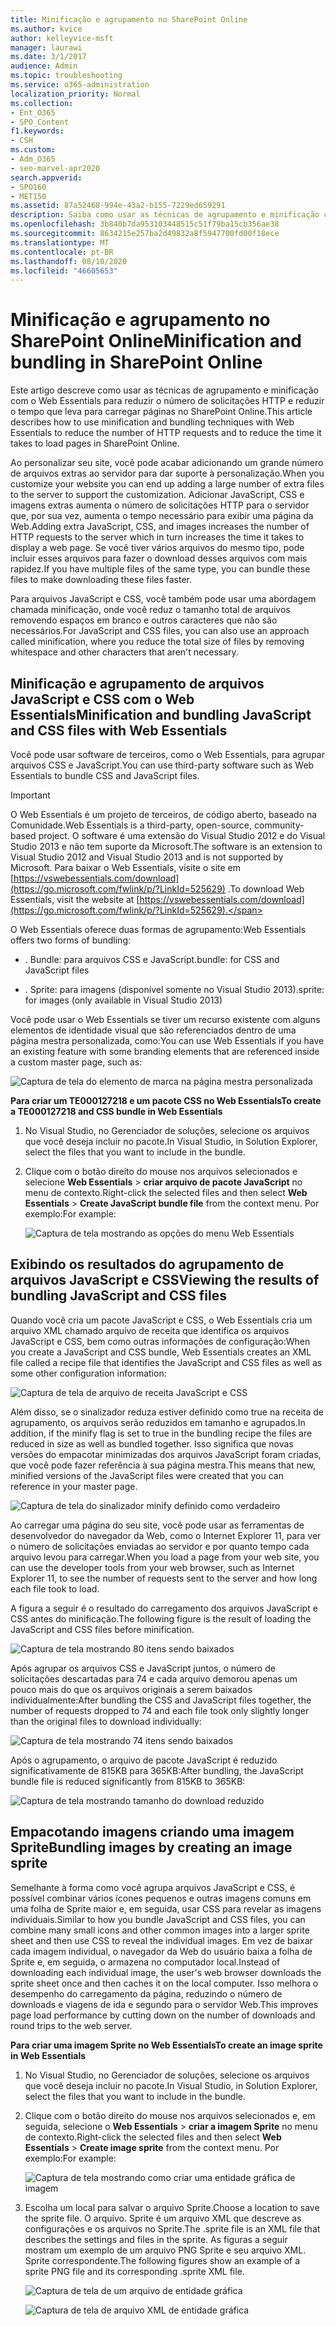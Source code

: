 ```yaml
---
title: Minificação e agrupamento no SharePoint Online
ms.author: kvice
author: kelleyvice-msft
manager: laurawi
ms.date: 3/1/2017
audience: Admin
ms.topic: troubleshooting
ms.service: o365-administration
localization_priority: Normal
ms.collection:
- Ent_O365
- SPO_Content
f1.keywords:
- CSH
ms.custom:
- Adm_O365
- seo-marvel-apr2020
search.appverid:
- SPO160
- MET150
ms.assetid: 87a52468-994e-43a2-b155-7229ed659291
description: Saiba como usar as técnicas de agrupamento e minificação com o Web Essentials para reduzir as solicitações HTTP e o tempo necessário para carregar páginas no SharePoint Online.
ms.openlocfilehash: 3b840b7da953103448515c51f79ba15cb356ae38
ms.sourcegitcommit: 8634215e257ba2d49832a8f5947700fd00f18ece
ms.translationtype: MT
ms.contentlocale: pt-BR
ms.lasthandoff: 08/10/2020
ms.locfileid: "46605653"
---
```

# <a name="minification-and-bundling-in-sharepoint-online"></a><span data-ttu-id="d82a5-103">Minificação e agrupamento no SharePoint Online</span><span class="sxs-lookup"><span data-stu-id="d82a5-103">Minification and bundling in SharePoint Online</span></span>

<span data-ttu-id="d82a5-104">Este artigo descreve como usar as técnicas de agrupamento e minificação com o Web Essentials para reduzir o número de solicitações HTTP e reduzir o tempo que leva para carregar páginas no SharePoint Online.</span><span class="sxs-lookup"><span data-stu-id="d82a5-104">This article describes how to use minification and bundling techniques with Web Essentials to reduce the number of HTTP requests and to reduce the time it takes to load pages in SharePoint Online.</span></span>
  
<span data-ttu-id="d82a5-105">Ao personalizar seu site, você pode acabar adicionando um grande número de arquivos extras ao servidor para dar suporte à personalização.</span><span class="sxs-lookup"><span data-stu-id="d82a5-105">When you customize your website you can end up adding a large number of extra files to the server to support the customization.</span></span> <span data-ttu-id="d82a5-106">Adicionar JavaScript, CSS e imagens extras aumenta o número de solicitações HTTP para o servidor que, por sua vez, aumenta o tempo necessário para exibir uma página da Web.</span><span class="sxs-lookup"><span data-stu-id="d82a5-106">Adding extra JavaScript, CSS, and images increases the number of HTTP requests to the server which in turn increases the time it takes to display a web page.</span></span> <span data-ttu-id="d82a5-107">Se você tiver vários arquivos do mesmo tipo, pode incluir esses arquivos para fazer o download desses arquivos com mais rapidez.</span><span class="sxs-lookup"><span data-stu-id="d82a5-107">If you have multiple files of the same type, you can bundle these files to make downloading these files faster.</span></span>
  
<span data-ttu-id="d82a5-108">Para arquivos JavaScript e CSS, você também pode usar uma abordagem chamada minificação, onde você reduz o tamanho total de arquivos removendo espaços em branco e outros caracteres que não são necessários.</span><span class="sxs-lookup"><span data-stu-id="d82a5-108">For JavaScript and CSS files, you can also use an approach called minification, where you reduce the total size of files by removing whitespace and other characters that aren't necessary.</span></span>
  
## <a name="minification-and-bundling-javascript-and-css-files-with-web-essentials"></a><span data-ttu-id="d82a5-109">Minificação e agrupamento de arquivos JavaScript e CSS com o Web Essentials</span><span class="sxs-lookup"><span data-stu-id="d82a5-109">Minification and bundling JavaScript and CSS files with Web Essentials</span></span>

<span data-ttu-id="d82a5-110">Você pode usar software de terceiros, como o Web Essentials, para agrupar arquivos CSS e JavaScript.</span><span class="sxs-lookup"><span data-stu-id="d82a5-110">You can use third-party software such as Web Essentials to bundle CSS and JavaScript files.</span></span>
  
> [!IMPORTANT]
> <span data-ttu-id="d82a5-111">O Web Essentials é um projeto de terceiros, de código aberto, baseado na Comunidade.</span><span class="sxs-lookup"><span data-stu-id="d82a5-111">Web Essentials is a third-party, open-source, community-based project.</span></span> <span data-ttu-id="d82a5-112">O software é uma extensão do Visual Studio 2012 e do Visual Studio 2013 e não tem suporte da Microsoft.</span><span class="sxs-lookup"><span data-stu-id="d82a5-112">The software is an extension to Visual Studio 2012 and Visual Studio 2013 and is not supported by Microsoft.</span></span> <span data-ttu-id="d82a5-113">Para baixar o Web Essentials, visite o site em [https://vswebessentials.com/download](https://go.microsoft.com/fwlink/p/?LinkId=525629) .</span><span class="sxs-lookup"><span data-stu-id="d82a5-113">To download Web Essentials, visit the website at [https://vswebessentials.com/download](https://go.microsoft.com/fwlink/p/?LinkId=525629).</span></span> 
  
<span data-ttu-id="d82a5-114">O Web Essentials oferece duas formas de agrupamento:</span><span class="sxs-lookup"><span data-stu-id="d82a5-114">Web Essentials offers two forms of bundling:</span></span>
  
- <span data-ttu-id="d82a5-115">. Bundle: para arquivos CSS e JavaScript</span><span class="sxs-lookup"><span data-stu-id="d82a5-115">.bundle: for CSS and JavaScript files</span></span>
    
- <span data-ttu-id="d82a5-116">. Sprite: para imagens (disponível somente no Visual Studio 2013)</span><span class="sxs-lookup"><span data-stu-id="d82a5-116">.sprite: for images (only available in Visual Studio 2013)</span></span>
    
<span data-ttu-id="d82a5-117">Você pode usar o Web Essentials se tiver um recurso existente com alguns elementos de identidade visual que são referenciados dentro de uma página mestra personalizada, como:</span><span class="sxs-lookup"><span data-stu-id="d82a5-117">You can use Web Essentials if you have an existing feature with some branding elements that are referenced inside a custom master page, such as:</span></span>
  
![Captura de tela do elemento de marca na página mestra personalizada](media/3a6eba36-973d-482b-8556-a9394b8ba19f.png)
  
 <span data-ttu-id="d82a5-119">**Para criar um TE000127218 e um pacote CSS no Web Essentials**</span><span class="sxs-lookup"><span data-stu-id="d82a5-119">**To create a TE000127218 and CSS bundle in Web Essentials**</span></span>
  
1. <span data-ttu-id="d82a5-120">No Visual Studio, no Gerenciador de soluções, selecione os arquivos que você deseja incluir no pacote.</span><span class="sxs-lookup"><span data-stu-id="d82a5-120">In Visual Studio, in Solution Explorer, select the files that you want to include in the bundle.</span></span>
    
2. <span data-ttu-id="d82a5-121">Clique com o botão direito do mouse nos arquivos selecionados e selecione **Web Essentials** \> **criar arquivo de pacote JavaScript** no menu de contexto.</span><span class="sxs-lookup"><span data-stu-id="d82a5-121">Right-click the selected files and then select **Web Essentials** \> **Create JavaScript bundle file** from the context menu.</span></span> <span data-ttu-id="d82a5-122">Por exemplo:</span><span class="sxs-lookup"><span data-stu-id="d82a5-122">For example:</span></span> 
    
    ![Captura de tela mostrando as opções do menu Web Essentials](media/41aac84c-4538-4f78-b454-46e651f868a3.png)
  
## <a name="viewing-the-results-of-bundling-javascript-and-css-files"></a><span data-ttu-id="d82a5-124">Exibindo os resultados do agrupamento de arquivos JavaScript e CSS</span><span class="sxs-lookup"><span data-stu-id="d82a5-124">Viewing the results of bundling JavaScript and CSS files</span></span>

<span data-ttu-id="d82a5-125">Quando você cria um pacote JavaScript e CSS, o Web Essentials cria um arquivo XML chamado arquivo de receita que identifica os arquivos JavaScript e CSS, bem como outras informações de configuração:</span><span class="sxs-lookup"><span data-stu-id="d82a5-125">When you create a JavaScript and CSS bundle, Web Essentials creates an XML file called a recipe file that identifies the JavaScript and CSS files as well as some other configuration information:</span></span> 
  
![Captura de tela de arquivo de receita JavaScript e CSS](media/7ba891f8-52d8-467b-a0f6-b062dd1137a4.png)
  
<span data-ttu-id="d82a5-127">Além disso, se o sinalizador reduza estiver definido como true na receita de agrupamento, os arquivos serão reduzidos em tamanho e agrupados.</span><span class="sxs-lookup"><span data-stu-id="d82a5-127">In addition, if the minify flag is set to true in the bundling recipe the files are reduced in size as well as bundled together.</span></span> <span data-ttu-id="d82a5-128">Isso significa que novas versões do empacotar minimizadas dos arquivos JavaScript foram criadas, que você pode fazer referência à sua página mestra.</span><span class="sxs-lookup"><span data-stu-id="d82a5-128">This means that new, minified versions of the JavaScript files were created that you can reference in your master page.</span></span>
  
![Captura de tela do sinalizador minify definido como verdadeiro](media/50523af2-6412-4117-ac3d-5bd26f6d562e.png)
  
<span data-ttu-id="d82a5-130">Ao carregar uma página do seu site, você pode usar as ferramentas de desenvolvedor do navegador da Web, como o Internet Explorer 11, para ver o número de solicitações enviadas ao servidor e por quanto tempo cada arquivo levou para carregar.</span><span class="sxs-lookup"><span data-stu-id="d82a5-130">When you load a page from your web site, you can use the developer tools from your web browser, such as Internet Explorer 11, to see the number of requests sent to the server and how long each file took to load.</span></span>
  
<span data-ttu-id="d82a5-131">A figura a seguir é o resultado do carregamento dos arquivos JavaScript e CSS antes do minificação.</span><span class="sxs-lookup"><span data-stu-id="d82a5-131">The following figure is the result of loading the JavaScript and CSS files before minification.</span></span>
  
![Captura de tela mostrando 80 itens sendo baixados](media/e2df3912-1923-46e6-8cf2-3015a31554e1.png)
  
<span data-ttu-id="d82a5-133">Após agrupar os arquivos CSS e JavaScript juntos, o número de solicitações descartadas para 74 e cada arquivo demorou apenas um pouco mais do que os arquivos originais a serem baixados individualmente:</span><span class="sxs-lookup"><span data-stu-id="d82a5-133">After bundling the CSS and JavaScript files together, the number of requests dropped to 74 and each file took only slightly longer than the original files to download individually:</span></span>
  
![Captura de tela mostrando 74 itens sendo baixados](media/686c4387-70e8-4a74-9d45-059f33a91184.png)
  
<span data-ttu-id="d82a5-135">Após o agrupamento, o arquivo de pacote JavaScript é reduzido significativamente de 815KB para 365KB:</span><span class="sxs-lookup"><span data-stu-id="d82a5-135">After bundling, the JavaScript bundle file is reduced significantly from 815KB to 365KB:</span></span>
  
![Captura de tela mostrando tamanho do download reduzido](media/5e7dbd98-faff-4f68-b320-108fb252e395.png)
  
## <a name="bundling-images-by-creating-an-image-sprite"></a><span data-ttu-id="d82a5-137">Empacotando imagens criando uma imagem Sprite</span><span class="sxs-lookup"><span data-stu-id="d82a5-137">Bundling images by creating an image sprite</span></span>

<span data-ttu-id="d82a5-138">Semelhante à forma como você agrupa arquivos JavaScript e CSS, é possível combinar vários ícones pequenos e outras imagens comuns em uma folha de Sprite maior e, em seguida, usar CSS para revelar as imagens individuais.</span><span class="sxs-lookup"><span data-stu-id="d82a5-138">Similar to how you bundle JavaScript and CSS files, you can combine many small icons and other common images into a larger sprite sheet and then use CSS to reveal the individual images.</span></span> <span data-ttu-id="d82a5-139">Em vez de baixar cada imagem individual, o navegador da Web do usuário baixa a folha de Sprite e, em seguida, o armazena no computador local.</span><span class="sxs-lookup"><span data-stu-id="d82a5-139">Instead of downloading each individual image, the user's web browser downloads the sprite sheet once and then caches it on the local computer.</span></span> <span data-ttu-id="d82a5-140">Isso melhora o desempenho do carregamento da página, reduzindo o número de downloads e viagens de ida e segundo para o servidor Web.</span><span class="sxs-lookup"><span data-stu-id="d82a5-140">This improves page load performance by cutting down on the number of downloads and round trips to the web server.</span></span>
  
 <span data-ttu-id="d82a5-141">**Para criar uma imagem Sprite no Web Essentials**</span><span class="sxs-lookup"><span data-stu-id="d82a5-141">**To create an image sprite in Web Essentials**</span></span>
  
1. <span data-ttu-id="d82a5-142">No Visual Studio, no Gerenciador de soluções, selecione os arquivos que você deseja incluir no pacote.</span><span class="sxs-lookup"><span data-stu-id="d82a5-142">In Visual Studio, in Solution Explorer, select the files that you want to include in the bundle.</span></span>
    
2. <span data-ttu-id="d82a5-143">Clique com o botão direito do mouse nos arquivos selecionados e, em seguida, selecione o **Web Essentials** \> **criar a imagem Sprite** no menu de contexto.</span><span class="sxs-lookup"><span data-stu-id="d82a5-143">Right-click the selected files and then select **Web Essentials** \> **Create image sprite** from the context menu.</span></span> <span data-ttu-id="d82a5-144">Por exemplo:</span><span class="sxs-lookup"><span data-stu-id="d82a5-144">For example:</span></span> 
    
    ![Captura de tela mostrando como criar uma entidade gráfica de imagem](media/de0fe741-4ef7-4e3b-bafa-ef9f4822dac6.png)
  
3. <span data-ttu-id="d82a5-146">Escolha um local para salvar o arquivo Sprite.</span><span class="sxs-lookup"><span data-stu-id="d82a5-146">Choose a location to save the sprite file.</span></span> <span data-ttu-id="d82a5-147">O arquivo. Sprite é um arquivo XML que descreve as configurações e os arquivos no Sprite.</span><span class="sxs-lookup"><span data-stu-id="d82a5-147">The .sprite file is an XML file that describes the settings and files in the sprite.</span></span> <span data-ttu-id="d82a5-148">As figuras a seguir mostram um exemplo de um arquivo PNG Sprite e seu arquivo XML. Sprite correspondente.</span><span class="sxs-lookup"><span data-stu-id="d82a5-148">The following figures show an example of a sprite PNG file and its corresponding .sprite XML file.</span></span>
    
    ![Captura de tela de um arquivo de entidade gráfica](media/0876bb2a-d1b9-4169-8e95-9c290d628d90.png)
  
    ![Captura de tela de arquivo XML de entidade gráfica](media/d1f94776-280d-4d56-abb5-384f145d9989.png)
  

